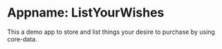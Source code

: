 # Appname: ListYourWishes
  This a demo app to store and list things your desire to purchase by using core-data.
